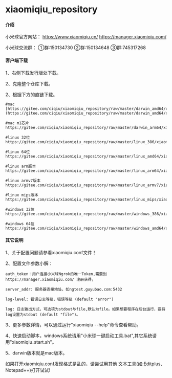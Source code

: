 # xiaomiqiu_repository

#### 介绍
小米球官方网站：
https://www.xiaomiqiu.cn/
https://manager.xiaomiqiu.com/

小米球交流群：
①群:150134730
②群:150134648
③群:745317268

#### 客户端下载

1、右侧下载发行版处下载。

2、克隆整个仓库下载。

2、根据下方的直链下载。
    
    #mac 
    [https://gitee.com/ciqiu/xiaomiqiu_repository/raw/master/darwin_amd64/xiaomiqiu](https://gitee.com/ciqiu/xiaomiqiu_repository/raw/master/darwin_amd64/xiaomiqiu)
    
    #mac m1芯片
    https://gitee.com/ciqiu/xiaomiqiu_repository/raw/master/darwin_arm64/xiaomiqiu
    
    #linux 32位
    https://gitee.com/ciqiu/xiaomiqiu_repository/raw/master/linux_386/xiaomiqiu
    
    #linux 64位
    https://gitee.com/ciqiu/xiaomiqiu_repository/raw/master/linux_amd64/xiaomiqiu
    
    #linux arm版本
    https://gitee.com/ciqiu/xiaomiqiu_repository/raw/master/linux_arm64/xiaomiqiu
    
    #linux armv7版本
    https://gitee.com/ciqiu/xiaomiqiu_repository/raw/master/linux_armv7/xiaomiqiu
    
    #linux mips版本
    https://gitee.com/ciqiu/xiaomiqiu_repository/raw/master/linux_mips/xiaomiqiu
    
    #windows 32位
    https://gitee.com/ciqiu/xiaomiqiu_repository/raw/master/windows_386/xiaomiqiu.exe
    
    #windows 64位
    https://gitee.com/ciqiu/xiaomiqiu_repository/raw/master/windows_amd64/xiaomiqiu.exe




#### 其它说明

1、关于配置问题请参看xiaomiqiu.conf文件！

2、配置文件参数小解：

	auth_token：用户连接小米球Ngrok的唯一Token,需要到https://manager.xiaomiqiu.com/ 注册获得;

	server_addr: 服务器连接地址，如ngtest.guyubao.com:5432

	log-level: 错误日志等级，错误等级 (default "error")

	log: 日志输出方式，可选项为stdout与file,默认为file。如果想要程序在后台运行，要将log设置为stdout (default "file")。

3、更多参数详情，可以通过运行"xiaomiqiu --help"命令查看帮助。

4、快速启动脚本，windows系统请用"小米球一键启动工具.bat",其它系统请用"xiaomiqiu_start.sh"。

5、darwin版本就是mac版本。

如果打开xiaomiqiu.conf发现格式是乱的，请尝试用其他
文本工具(如:Editplus、Notepad++)打开试试!
